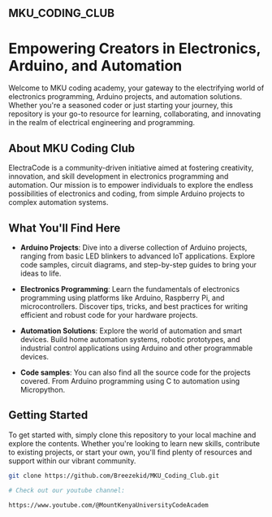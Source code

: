 ## MKU_CODING_CLUB
# Empowering Creators in Electronics, Arduino, and Automation

Welcome to MKU coding academy, your gateway to the electrifying world of electronics programming, Arduino projects, and automation solutions. Whether you're a seasoned coder or just starting your journey, this repository is your go-to resource for learning, collaborating, and innovating in the realm of electrical engineering and programming.

## About MKU Coding Club

ElectraCode is a community-driven initiative aimed at fostering creativity, innovation, and skill development in electronics programming and automation. Our mission is to empower individuals to explore the endless possibilities of electronics and coding, from simple Arduino projects to complex automation systems.

## What You'll Find Here

- **Arduino Projects**: Dive into a diverse collection of Arduino projects, ranging from basic LED blinkers to advanced IoT applications. Explore code samples, circuit diagrams, and step-by-step guides to bring your ideas to life.

- **Electronics Programming**: Learn the fundamentals of electronics programming using platforms like Arduino, Raspberry Pi, and microcontrollers. Discover tips, tricks, and best practices for writing efficient and robust code for your hardware projects.

- **Automation Solutions**: Explore the world of automation and smart devices. Build home automation systems, robotic prototypes, and industrial control applications using Arduino and other programmable devices.

 - **Code samples**: You can also find all the source code for the projects covered. From Arduino programming using C to automation using Micropython.

## Getting Started

To get started with, simply clone this repository to your local machine and explore the contents. Whether you're looking to learn new skills, contribute to existing projects, or start your own, you'll find plenty of resources and support within our vibrant community.

```bash
git clone https://github.com/Breezekid/MKU_Coding_Club.git

# Check out our youtube channel:

https://www.youtube.com/@MountKenyaUniversityCodeAcadem


